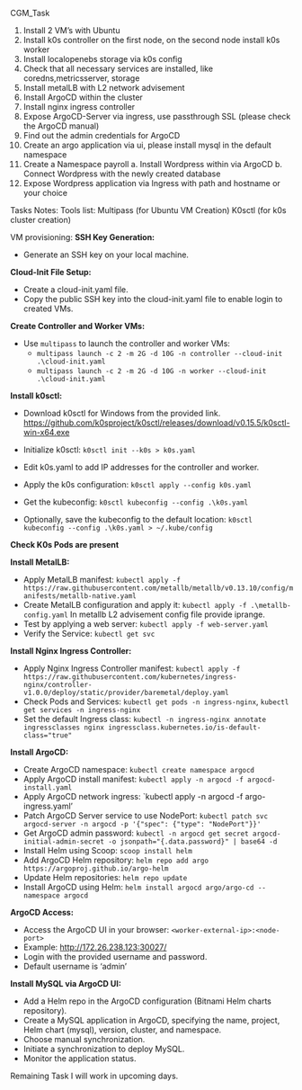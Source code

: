 CGM_Task
1. Install 2 VM’s with Ubuntu
2. Install k0s controller on the first node, on the second node install k0s worker
3. Install localopenebs storage via k0s config
4. Check that all necessary services are installed, like coredns,metricsserver, storage
5. Install metalLB with L2 network advisement
6. Install ArgoCD within the cluster
7. Install nginx ingress controller
8. Expose ArgoCD-Server via ingress, use passthrough SSL (please check the ArgoCD manual)
9. Find out the admin credentials for ArgoCD
10. Create an argo application via ui, please install mysql in the default namespace
11. Create a Namespace payroll
a. Install Wordpress within via ArgoCD
b. Connect Wordpress with the newly created database
12. Expose Wordpress application via Ingress with path and hostname or your choice


Tasks Notes:
Tools list:
Multipass (for Ubuntu VM Creation)
K0sctl (for k0s cluster creation)

VM provisioning:
**SSH Key Generation:**
- Generate an SSH key on your local machine.

**Cloud-Init File Setup:**
- Create a cloud-init.yaml file.
- Copy the public SSH key into the cloud-init.yaml file to enable login to created VMs.

**Create Controller and Worker VMs:**
- Use `multipass` to launch the controller and worker VMs:
  - `multipass launch -c 2 -m 2G -d 10G -n controller --cloud-init .\cloud-init.yaml`
  - `multipass launch -c 2 -m 2G -d 10G -n worker --cloud-init .\cloud-init.yaml`





**Install k0sctl:**
- Download k0sctl for Windows from the provided link.
https://github.com/k0sproject/k0sctl/releases/download/v0.15.5/k0sctl-win-x64.exe

- Initialize k0sctl: `k0sctl init --k0s > k0s.yaml`
- Edit k0s.yaml to add IP addresses for the controller and worker.
- Apply the k0s configuration: `k0sctl apply --config k0s.yaml`
- Get the kubeconfig: `k0sctl kubeconfig --config .\k0s.yaml`
- Optionally, save the kubeconfig to the default location: `k0sctl kubeconfig --config .\k0s.yaml > ~/.kube/config`

**Check K0s Pods are present**





**Install MetalLB:**
- Apply MetalLB manifest: `kubectl apply -f https://raw.githubusercontent.com/metallb/metallb/v0.13.10/config/manifests/metallb-native.yaml`
- Create MetalLB configuration and apply it: `kubectl apply -f .\metallb-config.yaml`
In metallb L2 advisement config file provide iprange.
- Test by applying a web server: `kubectl apply -f web-server.yaml`
- Verify the Service: `kubectl get svc`



**Install Nginx Ingress Controller:**
- Apply Nginx Ingress Controller manifest: `kubectl apply -f https://raw.githubusercontent.com/kubernetes/ingress-nginx/controller-v1.0.0/deploy/static/provider/baremetal/deploy.yaml`
- Check Pods and Services: `kubectl get pods -n ingress-nginx`, `kubectl get services -n ingress-nginx`
- Set the default Ingress class: `kubectl -n ingress-nginx annotate ingressclasses nginx ingressclass.kubernetes.io/is-default-class="true"`



**Install ArgoCD:**
- Create ArgoCD namespace: `kubectl create namespace argocd`
- Apply ArgoCD install manifest: `kubectl apply -n argocd -f argocd-install.yaml`
- Apply ArgoCD network ingress: `kubectl apply -n argocd -f argo-ingress.yaml’
- Patch ArgoCD Server service to use NodePort: `kubectl patch svc argocd-server -n argocd -p '{"spec": {"type": "NodePort"}}'`
- Get ArgoCD admin password: `kubectl -n argocd get secret argocd-initial-admin-secret -o jsonpath="{.data.password}" | base64 -d`
- Install Helm using Scoop: `scoop install helm`
- Add ArgoCD Helm repository: `helm repo add argo https://argoproj.github.io/argo-helm`
- Update Helm repositories: `helm repo update`
- Install ArgoCD using Helm: `helm install argocd argo/argo-cd --namespace argocd`

**ArgoCD Access:**
- Access the ArgoCD UI in your browser: `<worker-external-ip>:<node-port>`
- Example: http://172.26.238.123:30027/
- Login with the provided username and password.
- Default username is ‘admin’	

**Install MySQL via ArgoCD UI:**
- Add a Helm repo in the ArgoCD configuration (Bitnami Helm charts repository).
- Create a MySQL application in ArgoCD, specifying the name, project, Helm chart (mysql), version, cluster, and namespace.
- Choose manual synchronization.
- Initiate a synchronization to deploy MySQL.
- Monitor the application status.


Remaining Task I will work in upcoming days. 
